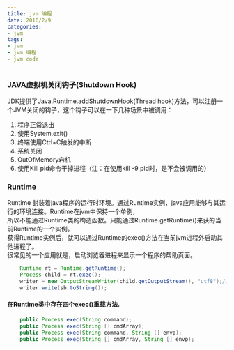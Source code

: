 ```yaml
---
title: jvm 编程
date: 2016/2/9
categories:
- jvm
tags:
- jvm 
- jvm 编程
- jvm code
---
```


### JAVA虚拟机关闭钩子(Shutdown Hook)
JDK提供了Java.Runtime.addShutdownHook(Thread hook)方法，可以注册一个JVM关闭的钩子，这个钩子可以在一下几种场景中被调用： 
1. 程序正常退出
2. 使用System.exit()
3. 终端使用Ctrl+C触发的中断
4. 系统关闭
5. OutOfMemory宕机
6. 使用Kill pid命令干掉进程（注：在使用kill -9 pid时，是不会被调用的）


### Runtime
Runtime 封装着java程序的运行时环境。通过Runtime实例，java应用能够与其运行的环境连接。Runtime在jvm中保持一个单例，  
所以不能通过Runtime类的构造函数。只能通过Runtime.getRuntime()来获的当前Runtime的一个实例。  
获得Runtime实例后，就可以通过Runtime的exec()方法在当前jvm进程外启动其他进程了。  
很常见的一个应用就是，启动浏览器进程来显示一个程序的帮助页面。   
```java
	Runtime rt = Runtime.getRuntime();
	Process child = rt.exec();
	writer = new OutputStreamWriter(child.getOutputStream(), "utf8");// 控制台的输入信息作为输出流
	writer.write(sb.toString());
```

#### 在Runtime类中存在四个exec()重载方法.   
```java
	public Process exec(String command);  
	public Process exec(String [] cmdArray);  
	public Process exec(String command, String [] envp);  
	public Process exec(String [] cmdArray, String [] envp);  
```
